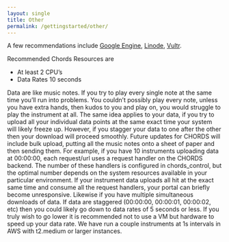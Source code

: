 ```yaml
---
layout: single
title: Other
permalink: /gettingstarted/other/
---
```


A few recommendations include <a href="https://cloud.google.com/cloud-services-platform/">Google Engine</a>, <a href="https://www.linode.com/pricing">Linode</a>,   <a href="https://www.vultr.com/pricing/">Vultr</a>.

Recommended Chords Resources are
- At least 2 CPU’s 
- Data Rates 10 seconds

Data are like music notes. If you try to play every single note at the same time you’ll run into problems. You couldn’t possibly play every note, unless you have extra hands, then kudos to you and play on, you would struggle to play the instrument at all. The same idea applies to your data, if you try to upload all your individual data points at the same exact time your system will likely freeze up. However, if you stagger your data to one after the other then your download will proceed smoothly. Future updates for CHORDS will include bulk upload, putting all the music notes onto a sheet of paper and then sending them. For example, if you have 10 instruments uploading data at 00:00:00, each request/url uses a request handler on the CHORDS backend. The number of these handlers is configured in chords_control, but the optimal number depends on the system resources available in your particular environment. If your instrument data uploads all hit at the exact same time and consume all the request handlers, your portal can briefly become unresponsive. Likewise if you have multiple simultaneous downloads of data. If data are staggered (00:00:00, 00:00:01, 00:00:02, etc) then you could likely go down to data rates of 5 seconds or less. If you truly wish to go lower it is recommended not to use a VM but hardware to speed up your data rate. We have run a couple instruments at 1s intervals in AWS with t2.medium or larger instances.

